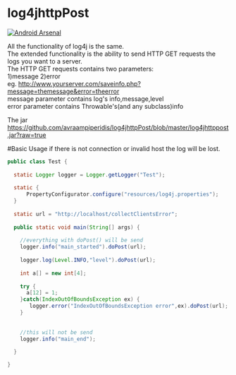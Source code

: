 # log4jhttpPost
[![Android Arsenal](https://img.shields.io/badge/Android%20Arsenal-log4jhttpPost-green.svg?style=true)](https://android-arsenal.com/details/1/4105)

All the functionality of log4j is the same.<br>
The extended functionality is the ability to send HTTP GET requests the logs you want to a server.<br>
The HTTP GET requests contains two parameters:<br>
1)message 2)error <br>
eg.  http://www.yourserver.com/saveinfo.php?message=themessage&error=theerror <br>
message parameter contains log's info,message,level<br>
error parameter contains Throwable's(and any subclass)info<br>

The jar https://github.com/avraampiperidis/log4jhttpPost/blob/master/log4jhttppost.jar?raw=true 

#Basic Usage
if there is not connection or invalid host the log will be lost.<br>
```java
public class Test {
  
  static Logger logger = Logger.getLogger("Test");
  
  static {
      PropertyConfigurator.configure("resources/log4j.properties");
  }
  
  static url = "http://localhost/collectClientsError";
  
  public static void main(String[] args) {
    
    //everything with doPost() will be send
    logger.info("main_started").doPost(url);
    
    logger.log(Level.INFO,"level").doPost(url);
    
    int a[] = new int[4];
    
    try {
      a[12] = 1;
    }catch(IndexOutOfBoundsException ex) {
       logger.error("IndexOutOfBoundsException error",ex).doPost(url);
    }
    
    
    //this will not be send
    logger.info("main_end");
  
  }

}
```





